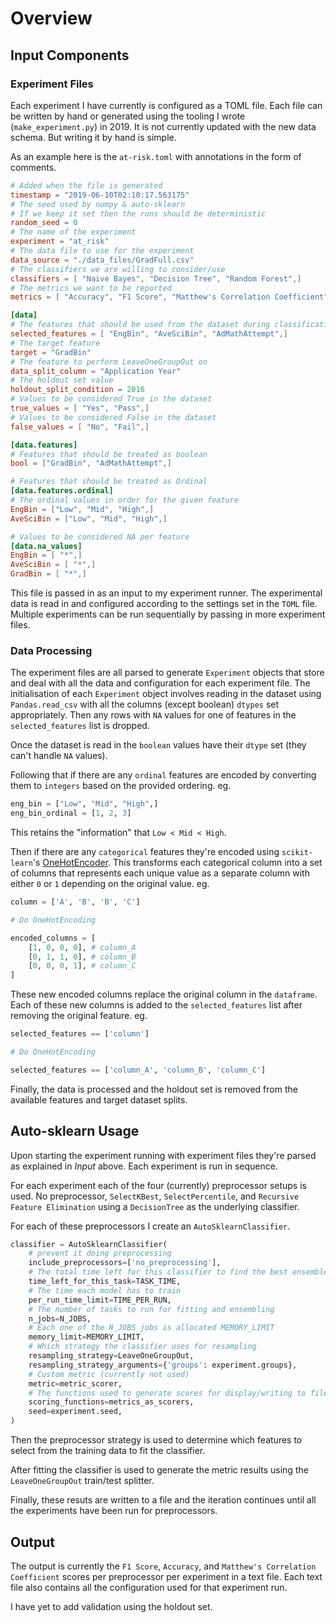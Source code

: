 # Overview

## Input Components

### Experiment Files

Each experiment I have currently is configured as a TOML file. Each file can be written by hand or generated using the tooling I wrote (`make_experiment.py`) in 2019. It is not currently updated with the new data schema. But writing it by hand is simple.

As an example here is the `at-risk.toml` with annotations in the form of comments.

```toml
# Added when the file is generated
timestamp = "2019-06-10T02:10:17.563175"
# The seed used by numpy & auto-sklearn
# If we keep it set then the runs should be deterministic
random_seed = 0
# The name of the experiment
experiment = "at_risk"
# The data file to use for the experiment
data_source = "./data_files/GradFull.csv"
# The classifiers we are willing to consider/use
classifiers = [ "Naive Bayes", "Decision Tree", "Random Forest",]
# The metrics we want to be reported
metrics = [ "Accuracy", "F1 Score", "Matthew's Correlation Coefficient",]

[data]
# The features that should be used from the dataset during classification
selected_features = [ "EngBin", "AveSciBin", "AdMathAttempt",]
# The target feature
target = "GradBin"
# The feature to perform LeaveOneGroupOut on
data_split_column = "Application Year"
# The holdout set value
holdout_split_condition = 2016
# Values to be considered True in the dataset
true_values = [ "Yes", "Pass",]
# Values to be considered False in the dataset
false_values = [ "No", "Fail",]

[data.features]
# Features that should be treated as boolean
bool = ["GradBin", "AdMathAttempt",]

# Features that should be treated as Ordinal
[data.features.ordinal]
# The ordinal values in order for the given feature
EngBin = ["Low", "Mid", "High",]
AveSciBin = ["Low", "Mid", "High",]

# Values to be considered NA per feature
[data.na_values]
EngBin = [ "*",]
AveSciBin = [ "*",]
GradBin = [ "*",]
```

This file is passed in as an input to my experiment runner. The experimental data is read in and configured according to the settings set in the `TOML` file. Multiple experiments can be run sequentially by passing in more experiment files.

### Data Processing

The experiment files are all parsed to generate `Experiment` objects that store and deal with all the data and configuration for each experiment file. The initialisation of each `Experiment` object involves reading in the dataset using `Pandas.read_csv` with all the columns (except boolean) `dtypes` set appropriately. Then any rows with `NA` values for one of features in the `selected_features` list is dropped.

Once the dataset is read in the `boolean` values have their `dtype` set (they can't handle `NA` values). 

Following that if there are any `ordinal` features are encoded by converting them to `integers` based on the provided ordering. eg. 

```python
eng_bin = ["Low", "Mid", "High",]
eng_bin_ordinal = [1, 2, 3]
```

This retains the "information" that `Low < Mid < High`.

Then if there are any `categorical` features they're encoded using `scikit-learn`'s [OneHotEncoder](http://scikit-learn.org/stable/modules/generated/sklearn.preprocessing.OneHotEncoder.html). This transforms each categorical column into a set of columns that represents each unique value as a separate column with either `0` or `1` depending on the original value. eg.

```python
column = ['A', 'B', 'B', 'C']

# Do OneHotEncoding

encoded_columns = [
    [1, 0, 0, 0], # column_A
    [0, 1, 1, 0], # column_B
    [0, 0, 0, 1], # column_C
]
```

These new encoded columns replace the original column in the `dataframe`. Each of these new columns is added to the `selected_features` list after removing the original feature. eg.

```python
selected_features == ['column']

# Do OneHotEncoding

selected_features == ['column_A', 'column_B', 'column_C']
```

Finally, the data is processed and the holdout set is removed from the available features and target dataset splits.

## Auto-sklearn Usage

Upon starting the experiment running with experiment files they're parsed as explained in *Input* above. Each experiment is run in sequence.

For each experiment each of the four (currently) preprocessor setups is used. No preprocessor, `SelectKBest`, `SelectPercentile`, and `Recursive Feature Elimination` using a `DecisionTree` as the underlying classifier.

For each of these preprocessors I create an `AutoSklearnClassifier`.

```python
classifier = AutoSklearnClassifier(
    # prevent it doing preprocessing
    include_preprocessors=['no_preprocessing'],
    # The total time left for this classifier to find the best ensemble
    time_left_for_this_task=TASK_TIME,
    # The time each model has to train
    per_run_time_limit=TIME_PER_RUN,
    # The number of tasks to run for fitting and ensembling
    n_jobs=N_JOBS,
    # Each one of the N_JOBS jobs is allocated MEMORY_LIMIT
    memory_limit=MEMORY_LIMIT,
    # Which strategy the classifier uses for resampling
    resampling_strategy=LeaveOneGroupOut,
    resampling_strategy_arguments={'groups': experiment.groups},
    # Custom metric (currently not used)
    metric=metric_scorer,
    # The functions used to generate scores for display/writing to file
    scoring_functions=metrics_as_scorers,
    seed=experiment.seed,
)
```

Then the preprocessor strategy is used to determine which features to select from the training data to fit the classifier.

After fitting the classifier is used to generate the metric results using the `LeaveOneGroupOut` train/test splitter.

Finally, these resuts are written to a file and the iteration continues until all the experiments have been run for preprocessors.

## Output

The output is currently the `F1 Score`, `Accuracy`, and `Matthew's Correlation Coefficient` scores per preprocessor per experiment in a text file. Each text file also contains all the configuration used for that experiment run.

I have yet to add validation using the holdout set.